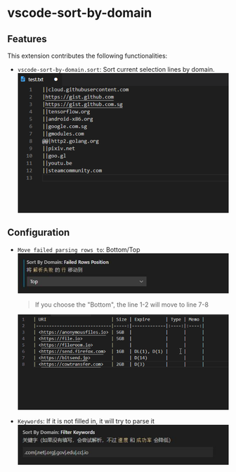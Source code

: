 # vscode-sort-by-domain

## Features

This extension contributes the following functionalities:

* `vscode-sort-by-domain.sort`: Sort current selection lines by domain.
![sort](images/sort.gif)

## Configuration

* `Move failed parsing rows to`: Bottom/Top
![failed](images/failed.jpg)

	> If you choose the "Bottom", the line 1-2 will move to line 7-8

	![sortThenFailed](images/sortThenFailed.gif)

* `Keywords`: If it is not filled in, it will try to parse it
![keywords](images/keywords.jpg)